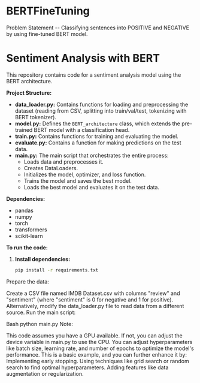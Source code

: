# BERTFineTuning
Problem Statement -- Classifying sentences into POSITIVE and NEGATIVE by using fine-tuned BERT model. 


# Sentiment Analysis with BERT

This repository contains code for a sentiment analysis model using the BERT architecture.

**Project Structure:**

* **data_loader.py:** Contains functions for loading and preprocessing the dataset (reading from CSV, splitting into train/val/test, tokenizing with BERT tokenizer).
* **model.py:** Defines the `BERT_architecture` class, which extends the pre-trained BERT model with a classification head.
* **train.py:** Contains functions for training and evaluating the model.
* **evaluate.py:** Contains a function for making predictions on the test data.
* **main.py:** The main script that orchestrates the entire process:
    - Loads data and preprocesses it.
    - Creates DataLoaders.
    - Initializes the model, optimizer, and loss function.
    - Trains the model and saves the best model.
    - Loads the best model and evaluates it on the test data.

**Dependencies:**

- pandas
- numpy
- torch
- transformers
- scikit-learn

**To run the code:**

1. **Install dependencies:**
   ```bash
   pip install -r requirements.txt 
Prepare the data:

Create a CSV file named IMDB Dataset.csv with columns "review" and "sentiment" (where "sentiment" is 0 for negative and 1 for positive).
Alternatively, modify the data_loader.py file to read data from a different source.
Run the main script:

Bash
python main.py
 Note:

This code assumes you have a GPU available. If not, you can adjust the device variable in main.py to use the CPU.
You can adjust hyperparameters like batch size, learning rate, and number of epochs to optimize the model's performance.
This is a basic example, and you can further enhance it by:
Implementing early stopping.
Using techniques like grid search or random search to find optimal hyperparameters.
Adding features like data augmentation or regularization.
